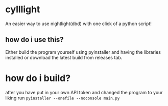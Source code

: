 # cylllight
An easier way to use nightlight(dbd) with one click of a python script!
## how do i use this?
Either build the program yourself using pyinstaller and having the libraries installed or download the latest build from releases tab.

# how do i build?
after you have put in your own API token and changed the program to your liking run ```pyinstaller --onefile --noconsole main.py```
